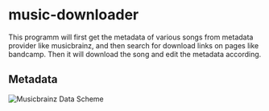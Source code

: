 # music-downloader
This programm will first get the metadata of various songs from metadata provider like musicbrainz, and then search for download links on pages like bandcamp. Then it will download the song and edit the metadata according.

## Metadata
![Musicbrainz Data Scheme](https://wiki.musicbrainz.org/-/images/9/9e/pymb3-model-core.png)

